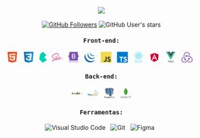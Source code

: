 <div align="center">
 
 <img src="https://user-images.githubusercontent.com/25671369/171515597-a8d389e8-b287-477a-82f8-83ee125f04c5.gif"> <br>
 
[![GitHub Followers](https://img.shields.io/github/followers/eduardohornke?style=social)](https://github.com/eduardohornke)
 ![GitHub User's stars](https://img.shields.io/github/stars/eduardohornke?style=social)

#### <kbd>Front-end:</kbd><br>
<img height="26" title="HTML" alt="HTML" src="https://raw.githubusercontent.com/devicons/devicon/master/icons/html5/html5-original.svg"> &nbsp;
<img height="26" title="CSS" alt="CSS" src="https://raw.githubusercontent.com/devicons/devicon/master/icons/css3/css3-original.svg"> &nbsp;
<img height="26" title="Bulma" alt="Bulma" src="https://raw.githubusercontent.com/jgthms/bulma/47d7f8dea8112bfa0b91c63f649ed6356f83a157/docs/_includes/svg/bulma-b.svg"> &nbsp;
<img height="26" title="SASS" alt="SASS" src="https://raw.githubusercontent.com/devicons/devicon/master/icons/sass/sass-original.svg"> &nbsp;
<img height="26" title="Bootstrap" alt="Bootstrap" src="https://raw.githubusercontent.com/devicons/devicon/master/icons/bootstrap/bootstrap-plain-wordmark.svg"> &nbsp;
<img height="26" title="jQuery" alt="jQuery" src="https://raw.githubusercontent.com/devicons/devicon/master/icons/jquery/jquery-original.svg"> &nbsp;
<img height="26" title="JavaScript" alt="JavaScript" src="https://raw.githubusercontent.com/devicons/devicon/master/icons/javascript/javascript-original.svg"> &nbsp;
<img height='26' title=TypeScript alt="TypeScript" src="https://raw.githubusercontent.com/devicons/devicon/master/icons/typescript/typescript-plain.svg"> &nbsp;
<img height="26" title="React" alt="React" src="https://raw.githubusercontent.com/devicons/devicon/master/icons/react/react-original-wordmark.svg"> &nbsp;
<img height="26" title="Angular" alt="Angular" src="https://raw.githubusercontent.com/github/explore/80688e429a7d4ef2fca1e82350fe8e3517d3494d/topics/angular/angular.png"> &nbsp;
<img height="26" title=Vue.js alt="Vue.js" src="https://raw.githubusercontent.com/devicons/devicon/master/icons/vuejs/vuejs-original-wordmark.svg"> &nbsp;
<img height="26" title=Redux.js alt="Redux.js" src="https://raw.githubusercontent.com/devicons/devicon/master/icons/redux/redux-original.svg"> &nbsp;
 
#### <kbd>Back-end:</kbd><br>
<img height="26" title="Node.JS" alt="Node.JS" src="https://raw.githubusercontent.com/devicons/devicon/master/icons/nodejs/nodejs-original-wordmark.svg"> 
&nbsp;
<img height="26" title="MySQL" alt="MySQL" src="https://raw.githubusercontent.com/devicons/devicon/master/icons/mysql/mysql-original-wordmark.svg"> &nbsp;
<img height="26" title="PostgreSQL" alt="PostgreSQL" src="https://raw.githubusercontent.com/devicons/devicon/master/icons/postgresql/postgresql-original-wordmark.svg"> &nbsp;
<img height="26" title="MongoDB" alt="MongoDB" src="https://raw.githubusercontent.com/devicons/devicon/master/icons/mongodb/mongodb-original-wordmark.svg">

#### <kbd>Ferramentas:</kbd><br>
<img height="26" title="Visual Studio Code" alt="Visual Studio Code" src="https://cdn.jsdelivr.net/gh/devicons/devicon/icons/vscode/vscode-original.svg"> 
&nbsp;
<img height="26" title="Git" alt="Git" src="https://cdn.jsdelivr.net/gh/devicons/devicon/icons/git/git-original.svg"> &nbsp;
<img height="26" title="Figma" alt="Figma" src="https://www.vectorlogo.zone/logos/figma/figma-icon.svg"> &nbsp;
 
